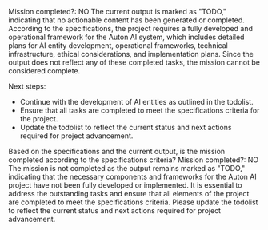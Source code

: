 Mission completed?: NO
The current output is marked as "TODO," indicating that no actionable content has been generated or completed. According to the specifications, the project requires a fully developed and operational framework for the Auton AI system, which includes detailed plans for AI entity development, operational frameworks, technical infrastructure, ethical considerations, and implementation plans. Since the output does not reflect any of these completed tasks, the mission cannot be considered complete.

Next steps:
- Continue with the development of AI entities as outlined in the todolist.
- Ensure that all tasks are completed to meet the specifications criteria for the project.
- Update the todolist to reflect the current status and next actions required for project advancement.

Based on the specifications and the current output, is the mission completed according to the specifications criteria?
Mission completed?: NO
The mission is not completed as the output remains marked as "TODO," indicating that the necessary components and frameworks for the Auton AI project have not been fully developed or implemented. It is essential to address the outstanding tasks and ensure that all elements of the project are completed to meet the specifications criteria. Please update the todolist to reflect the current status and next actions required for project advancement.
